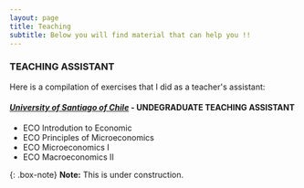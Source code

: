 ```yaml
---
layout: page
title: Teaching
subtitle: Below you will find material that can help you !!
---
```


### TEACHING ASSISTANT

Here is a compilation of exercises that I did as a teacher's assistant:

#### [_University of Santiago of Chile_](https://fae.usach.cl/) - UNDEGRADUATE TEACHING ASSISTANT
- ECO Introdution to Economic
- ECO Principles of Microeconomics 
- ECO Microeconomics I
- ECO Macroeconomics II



{: .box-note}
**Note:** This is under construction.
